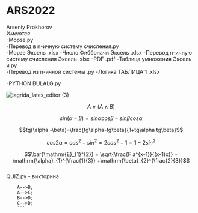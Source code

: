 # ARS2022
Arseniy Prokhorov  
*Имеются*  
  -Морзе.ру    
  -Перевод в n-ичную систему счисления.py  
  -Морзе Эксель  .xlsx
  -Число Фиббоначи Эксель  .xlsx
  -Перевод n-ичную систему счисления Эксель .xlsx
  -PDF  .pdf
  -Таблица умножения Эксель и py  
  -Перевод из n-ичной системы .py
  -Логика ТАБЛИЦА 1 .xlsx
   
  -PYTHON BULALG.py 
  
![lagrida_latex_editor (3)](https://user-images.githubusercontent.com/114455833/200458409-04114dbb-2929-4c78-9026-a2de3b80b06a.png) 

$$A \vee (A \wedge B)$$  

$$sin(\alpha-\beta)=sin\alpha cos\beta -sin\beta cos\alpha$$ 

$$tg(\alpha -\beta)=\frac{tg\alpha-tg\beta}{1+tg\alpha tg\beta}$$ 

$$cos2\alpha = cos^{2}-sin^{2}=2cos^{2}-1=1-2sin^{2}$$ 
 
$$\bar{\mathrm{E}_{1}^{2}} = \sqrt{\frac{F a^{x-1}}{(x-1)x}} + \mathrm{\alpha}_{1}^{\frac{1}{3}} +\mathrm{\beta}_{2}^{\frac{2}{3}}$$  
QUIZ.py - викторина  
```graph TD;
    A-->B; 
    A-->C;
    B-->D;
    C-->D;  
    ```
